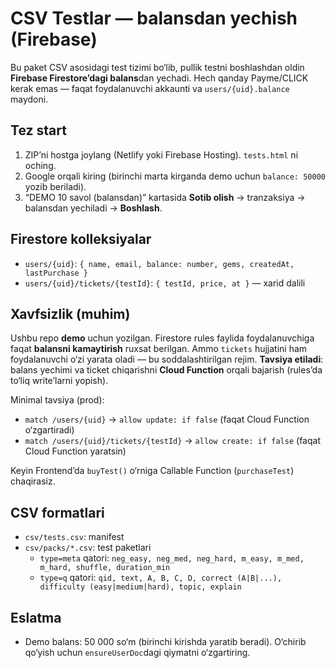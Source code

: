 # CSV Testlar — balansdan yechish (Firebase)

Bu paket CSV asosidagi test tizimi bo‘lib, pullik testni boshlashdan oldin **Firebase Firestore’dagi balans**dan yechadi.
Hech qanday Payme/CLICK kerak emas — faqat foydalanuvchi akkaunti va `users/{uid}.balance` maydoni.

## Tez start
1) ZIP’ni hostga joylang (Netlify yoki Firebase Hosting). `tests.html` ni oching.
2) Google orqali kiring (birinchi marta kirganda demo uchun `balance: 50000` yozib beriladi).
3) “DEMO 10 savol (balansdan)” kartasida **Sotib olish** → tranzaksiya → balansdan yechiladi → **Boshlash**.

## Firestore kolleksiyalar
- `users/{uid}`: `{ name, email, balance: number, gems, createdAt, lastPurchase }`
- `users/{uid}/tickets/{testId}`: `{ testId, price, at }` — xarid dalili

## Xavfsizlik (muhim)
Ushbu repo **demo** uchun yozilgan. Firestore rules faylida foydalanuvchiga faqat **balansni kamaytirish** ruxsat berilgan.
Ammo `tickets` hujjatini ham foydalanuvchi o‘zi yarata oladi — bu soddalashtirilgan rejim.
**Tavsiya etiladi**: balans yechimi va ticket chiqarishni **Cloud Function** orqali bajarish (rules’da to‘liq write’larni yopish).

Minimal tavsiya (prod):
- `match /users/{uid}` → `allow update: if false` (faqat Cloud Function o‘zgartiradi)
- `match /users/{uid}/tickets/{testId}` → `allow create: if false` (faqat Cloud Function yaratsin)

Keyin Frontend’da `buyTest()` o‘rniga Callable Function (`purchaseTest`) chaqirasiz.

## CSV formatlari
- `csv/tests.csv`: manifest
- `csv/packs/*.csv`: test paketlari
  - `type=meta` qatori: `neg_easy, neg_med, neg_hard, m_easy, m_med, m_hard, shuffle, duration_min`
  - `type=q` qatori: `qid, text, A, B, C, D, correct (A|B|...), difficulty (easy|medium|hard), topic, explain`

## Eslatma
- Demo balans: 50 000 so‘m (birinchi kirishda yaratib beradi). O‘chirib qo‘yish uchun `ensureUserDoc`dagi qiymatni o‘zgartiring.
